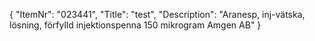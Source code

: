 {
  "ItemNr": "023441",
  "Title": "test",
  "Description": "Aranesp, inj-vätska, lösning, förfylld injektionspenna 150 mikrogram Amgen AB"
}